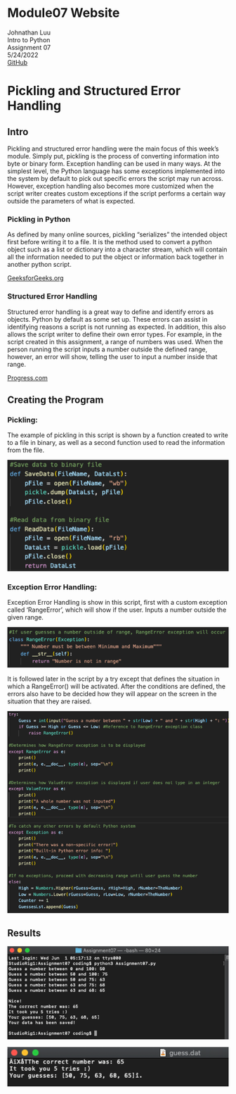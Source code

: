 # Module07 Website

Johnathan Luu\
Intro to Python\
Assignment 07\
5/24/2022\
[GitHub](www.github.com/LofiLogan)

# Pickling and Structured Error Handling 

## Intro 

Pickling and structured error handling were the main focus of this week’s module. Simply put, pickling is the process of converting information into byte or binary form. Exception handling can be used in many ways. At the simplest level, the Python language has some exceptions implemented into the system by default to pick out specific errors the script may run across. However, exception handling also becomes more customized when the script writer creates custom exceptions if the script performs a certain way outside the parameters of what is expected.

### Pickling in Python

As defined by many online sources, pickling “serializes” the intended object first before writing it to a file. It is the method used to convert a python object such as a list or dictionary into a character stream, which will contain all the information needed to put the object or information back together in another python script.

[GeeksforGeeks.org](https://www.geeksforgeeks.org/understanding-python-pickling-example/)

### Structured Error Handling

Structured error handling is a great way to define and identify errors as objects. Python by default as some set up. These errors can assist in identifying reasons a script is not running as expected. In addition, this also allows the script writer to define their own error types. For example, in the script created in this assignment, a range of numbers was used. When the person running the script inputs a number outside the defined range, however, an error will show, telling the user to input a number inside that range. 

[Progress.com](https://docs.progress.com/bundle/openedge-abl-error-handling-117/page/What-is-structured-error-handling.html#:~:text=Structured%20error%20handling%20is%20an,your%20own%20error%20types%20)

## Creating the Program

### Pickling: 

The example of pickling in this script is shown by a function created to write to a file in binary, as well as a second function used to read the information from the file.

![Figure 1](docs/Picture1.png)

### Exception Error Handling:

Exception Error Handling is show in this script, first with a custom exception called ‘RangeError’, which will show if the user. Inputs a number outside the given range. 

![Figure 2](docs/Picture2.png)

It is followed later in the script by a try except that defines the situation in which a RangeError() will be activated. After the conditions are defined, the errors also have to be decided how they will appear on the screen in the situation that they are raised. 

![Figure 3](docs/Picture3.png)

## Results

![Figure 4](docs/Picture4.png)

![Figure 5](docs/Picture5.png)
